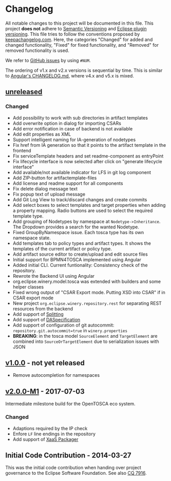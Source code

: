 # Changelog

All notable changes to this project will be documented in this file.
This project **does not** adhere to [Semantic Versioning](http://semver.org/) and [Eclipse plugin versioning](https://wiki.eclipse.org/Version_Numbering).
This file tries to follow the conventions proposed by [keepachangelog.com](http://keepachangelog.com/).
Here, the categories "Changed" for added and changed functionality,
"Fixed" for fixed functionality, and
"Removed" for removed functionality is used.

We refer to [GitHub issues](https://github.com/eclipse/winery/issues) by using `#NUM`.

The ordering of v1.x and v2.x versions is sequential by time.
This is similar to [Angular's CHANGELOG.md](https://github.com/angular/angular/blob/master/CHANGELOG.md), where v4.x and v5.x is mixed.

## [unreleased]

### Changed
- Add possibility to work with sub directories in artifact templates
- Add overwrite option in dialog for importing CSARs
- Add error notification in case of backend is not available
- Add edit properties as XML
- Support intelligent naming for IA-generation of nodetypes
- Fix href from IA generation so that it points to the artifact template in the frontend
- Fix serviceTemplate headers and set readme-component as entryPoint
- Fix lifecycle interface is now selected after click on "generate lifecycle interface"
- Add available/not available indicator for LFS in git log component
- Add ZIP-button for artifactemplate-files
- Add license and readme support for all components
- Fix delete dialog message text
- Fix popup text of upload message
- Add Git Log View to track/discard changes and create commits
- Add select boxes to select templates and target properties when adding a property mapping. Radio buttons are used to select the required template type.
- Add grouping of Nodetypes by namespace at `Nodetype->Inheritance`. The Dropdown provides a search for the wanted Nodetype.
- Fixed GroupByNamespace issue. Each tosca type has its own namespace state.
- Add templates tab to policy types and artifact types. It shows the templates of the current artifact or policy type.
- Add artifact source editor to create/upload and edit source files 
- Initial support for BPMN4TOSCA implemented using Angular
- Added initial CLI. Current funtionality: Consistency check of the repository.
- Rewrote the Backend UI using Angular
- org.eclipse.winery.model.tosca was extended with builders and some helper classes
- Fixed wrong output of "CSAR Export mode. Putting XSD into CSAR" if in CSAR export mode
- New project `org.eclipse.winery.repository.rest` for separating REST resources from the backend
- Add support of [Splitting](http://eclipse.github.io/winery/user/Splitting)
- Add support of [DASpecification](http://eclipse.github.io/winery/user/DASpecification)
- Add support of configuration of git autocommit: `repository.git.autocommit=true` in `winery.properties`
- **BREAKING**: in the tosca model `SourceElement` and `TargetElement` are combined into `SourceOrTargetElement` due to serialization issues with JSON

## [v1.0.0] - not yet released

- Remove autocompletion for namespaces  

## [v2.0.0-M1] - 2017-07-03

Intermediate milestone build for the OpenTOSCA eco system.

### Changed

- Adaptions required by the IP check
- Enfore `LF` line endings in the repository
- Add support of [XaaS Packager](http://eclipse.github.io/winery/user/XaaSPackager)

## Initial Code Contribution - 2014-03-27

This was the initial code contribution when handing over project governance to the Eclipse Software Foundation.
See also [CQ 7916](https://dev.eclipse.org/ipzilla/show_bug.cgi?id=7916).

[unreleased]: https://github.com/eclipse/winery/compare/v2.0.0-M1...master
[v2.0.0-M1]: https://github.com/eclipse/winery/compare/initial-code-contribution...v2.0.0-M1
[v1.0.0]: https://github.com/eclipse/winery/compare/initial-code-contribution...v1.0.0
